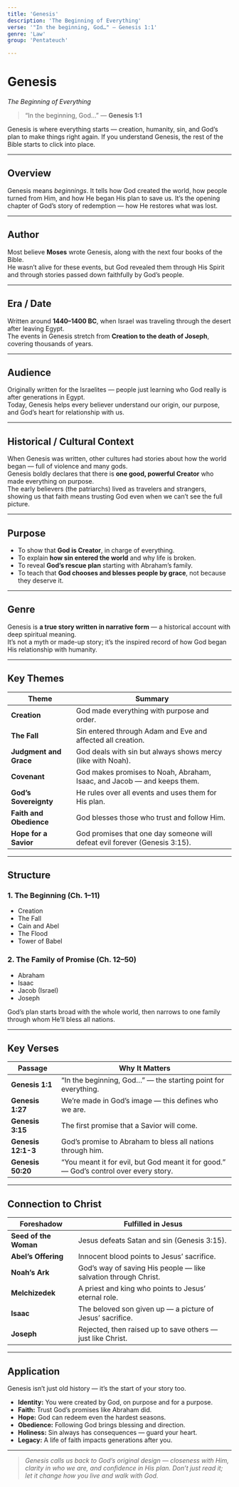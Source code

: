 ```yaml
---
title: 'Genesis'
description: 'The Beginning of Everything'
verse: '"In the beginning, God…" — Genesis 1:1'
genre: 'Law'
group: 'Pentateuch'

---
```

# Genesis  
*The Beginning of Everything*

> “In the beginning, God…” — **Genesis 1:1**

Genesis is where everything starts — creation, humanity, sin, and God’s plan to make things right again. If you understand Genesis, the rest of the Bible starts to click into place.

---

## Overview  
Genesis means *beginnings*. It tells how God created the world, how people turned from Him, and how He began His plan to save us. It’s the opening chapter of God’s story of redemption — how He restores what was lost.

---

## Author  
Most believe **Moses** wrote Genesis, along with the next four books of the Bible.  
He wasn’t alive for these events, but God revealed them through His Spirit and through stories passed down faithfully by God’s people.

---

## Era / Date  
Written around **1440–1400 BC**, when Israel was traveling through the desert after leaving Egypt.  
The events in Genesis stretch from **Creation to the death of Joseph**, covering thousands of years.

---

## Audience  
Originally written for the Israelites — people just learning who God really is after generations in Egypt.  
Today, Genesis helps every believer understand our origin, our purpose, and God’s heart for relationship with us.

---

## Historical / Cultural Context  
When Genesis was written, other cultures had stories about how the world began — full of violence and many gods.  
Genesis boldly declares that there is **one good, powerful Creator** who made everything on purpose.  
The early believers (the patriarchs) lived as travelers and strangers, showing us that faith means trusting God even when we can’t see the full picture.

---

## Purpose  
- To show that **God is Creator**, in charge of everything.  
- To explain **how sin entered the world** and why life is broken.  
- To reveal **God’s rescue plan** starting with Abraham’s family.  
- To teach that **God chooses and blesses people by grace**, not because they deserve it.

---

## Genre  
Genesis is **a true story written in narrative form** — a historical account with deep spiritual meaning.  
It’s not a myth or made-up story; it’s the inspired record of how God began His relationship with humanity.

---

## Key Themes  

| Theme | Summary |
|-------|----------|
| **Creation** | God made everything with purpose and order. |
| **The Fall** | Sin entered through Adam and Eve and affected all creation. |
| **Judgment and Grace** | God deals with sin but always shows mercy (like with Noah). |
| **Covenant** | God makes promises to Noah, Abraham, Isaac, and Jacob — and keeps them. |
| **God’s Sovereignty** | He rules over all events and uses them for His plan. |
| **Faith and Obedience** | God blesses those who trust and follow Him. |
| **Hope for a Savior** | God promises that one day someone will defeat evil forever (Genesis 3:15). |

---

## Structure  

### 1. The Beginning (Ch. 1–11)
- Creation  
- The Fall  
- Cain and Abel  
- The Flood  
- Tower of Babel  

### 2. The Family of Promise (Ch. 12–50)
- Abraham  
- Isaac  
- Jacob (Israel)  
- Joseph  

God’s plan starts broad with the whole world, then narrows to one family through whom He’ll bless all nations.

---

## Key Verses  

| Passage | Why It Matters |
|----------|----------------|
| **Genesis 1:1** | “In the beginning, God…” — the starting point for everything. |
| **Genesis 1:27** | We’re made in God’s image — this defines who we are. |
| **Genesis 3:15** | The first promise that a Savior will come. |
| **Genesis 12:1-3** | God’s promise to Abraham to bless all nations through him. |
| **Genesis 50:20** | “You meant it for evil, but God meant it for good.” — God’s control over every story. |

---

## Connection to Christ  

| Foreshadow | Fulfilled in Jesus |
|-------------|-------------------|
| **Seed of the Woman** | Jesus defeats Satan and sin (Genesis 3:15). |
| **Abel’s Offering** | Innocent blood points to Jesus’ sacrifice. |
| **Noah’s Ark** | God’s way of saving His people — like salvation through Christ. |
| **Melchizedek** | A priest and king who points to Jesus’ eternal role. |
| **Isaac** | The beloved son given up — a picture of Jesus’ sacrifice. |
| **Joseph** | Rejected, then raised up to save others — just like Christ. |

---

## Application  
Genesis isn’t just old history — it’s the start of your story too.  
- **Identity:** You were created by God, on purpose and for a purpose.  
- **Faith:** Trust God’s promises like Abraham did.  
- **Hope:** God can redeem even the hardest seasons.  
- **Obedience:** Following God brings blessing and direction.  
- **Holiness:** Sin always has consequences — guard your heart.  
- **Legacy:** A life of faith impacts generations after you.  

---

> *Genesis calls us back to God’s original design — closeness with Him, clarity in who we are, and confidence in His plan. Don’t just read it; let it change how you live and walk with God.*
